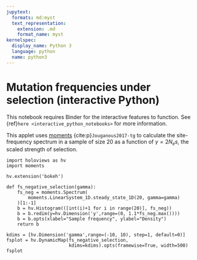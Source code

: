 ```yaml
---
jupytext:
  formats: md:myst
  text_representation:
    extension: .md
    format_name: myst
kernelspec:
  display_name: Python 3
  language: python
  name: python3
---
```


# Mutation frequencies under selection (interactive Python)

This notebook requires Binder for the interactive features to function.
See {ref}`here <interactive_python_notebooks>` for more information.

This applet uses [moments](https://moments.readthedocs.io) {cite:p}`Jouganous2017-tg` to calculate the site-frequency spectrum in a sample of size 20 as a function of $\gamma = 2N_es$, the scaled strength of selection.

```{code-cell} python
import holoviews as hv
import moments

hv.extension('bokeh')

def fs_negative_selection(gamma):
    fs_neg = moments.Spectrum(
        moments.LinearSystem_1D.steady_state_1D(20, gamma=gamma)
    )[1:-1]
    b = hv.Histogram(([int(i)+1 for i in range(20)], fs_neg))
    b = b.redim(y=hv.Dimension('y',range=(0, 1.1*fs_neg.max())))
    b = b.opts(xlabel="Sample frequency", ylabel="Density")
    return b

kdims = [hv.Dimension('gamma',range=(-10, 10), step=1, default=0)]
fsplot = hv.DynamicMap(fs_negative_selection,
                       kdims=kdims).opts(framewise=True, width=500)
fsplot
```
